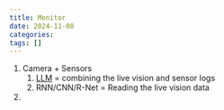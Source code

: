 ```yaml
---
title: Monitor
date: 2024-11-08
categories: 
tags: []
---
```


1. Camera  + Sensors 
	1. [LLM](../LLM)  = combining the live vision and sensor logs 
	2. RNN/CNN/R-Net = Reading the live vision data 
2.